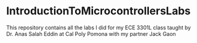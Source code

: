 # IntroductionToMicrocontrollersLabs
This repository contains all the labs I did for my ECE 3301L class taught by Dr. Anas Salah Eddin at Cal Poly Pomona with my partner Jack Gaon
